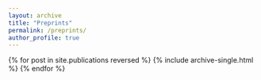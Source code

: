 ```yaml
---
layout: archive
title: "Preprints"
permalink: /preprints/
author_profile: true
---
```


{% for post in site.publications reversed %} {% include archive-single.html %} {% endfor %}
